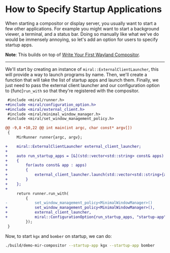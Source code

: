 # How to Specify Startup Applications

When starting a compositor or display server, you usually want to start a few
other applications. For example you might want to start a background viewer, a
terminal, and a status bar. Doing so manually like what we've do would be
immensely annoying, so let's add an option for users to specify startup apps.

**Note**: This builds on top of [Write Your First Wayland
Compositor](../write-your-first-wayland-compositor.md).

---

We'll start by creating an instance of `miral::ExternalClientLauncher`, this
will provide a way to launch programs by name. Then, we'll create a function
that will take the list of startup apps and launch them. Finally, we just need
to pass the external client launcher and our configuration option to
{func}`run_with` so that they're registered with the compositor.


```diff
 #include <miral/runner.h>
+#include <miral/configuration_option.h>
+#include <miral/external_client.h>
 #include <miral/minimal_window_manager.h>
 #include <miral/set_window_management_policy.h>

@@ -9,8 +10,22 @@ int main(int argc, char const* argv[])
 {
     MirRunner runner{argc, argv};

+    miral::ExternalClientLauncher external_client_launcher;
+
+    auto run_startup_apps = [&](std::vector<std::string> const& apps)
+    {
+        for(auto const& app : apps)
+        {
+            external_client_launcher.launch(std::vector<std::string>{app}});
+        }
+    };
+
     return runner.run_with(
         {
-            set_window_management_policy<MinimalWindowManager>()
+            set_window_management_policy<MinimalWindowManager>(),
+            external_client_launcher,
+            miral::ConfigurationOption{run_startup_apps, "startup-app", "App to run at startup (can be specified multiple times)"},
         });
 }
```

Now, to start `kgx` and `bomber` on startup, we can do:
```sh
./build/demo-mir-compositor --startup-app kgx --startup-app bomber
```
